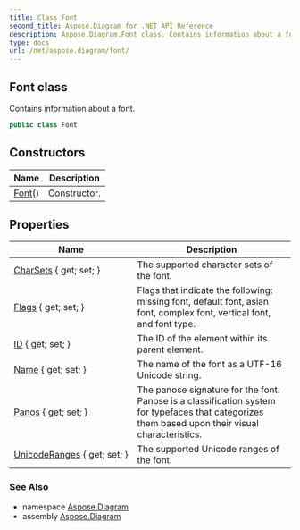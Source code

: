 ```yaml
---
title: Class Font
second_title: Aspose.Diagram for .NET API Reference
description: Aspose.Diagram.Font class. Contains information about a font
type: docs
url: /net/aspose.diagram/font/
---
```

## Font class

Contains information about a font.

```csharp
public class Font
```

## Constructors

| Name | Description |
| --- | --- |
| [Font](font/)() | Constructor. |

## Properties

| Name | Description |
| --- | --- |
| [CharSets](../../aspose.diagram/font/charsets/) { get; set; } | The supported character sets of the font. |
| [Flags](../../aspose.diagram/font/flags/) { get; set; } | Flags that indicate the following: missing font, default font, asian font, complex font, vertical font, and font type. |
| [ID](../../aspose.diagram/font/id/) { get; set; } | The ID of the element within its parent element. |
| [Name](../../aspose.diagram/font/name/) { get; set; } | The name of the font as a UTF-16 Unicode string. |
| [Panos](../../aspose.diagram/font/panos/) { get; set; } | The panose signature for the font. Panose is a classification system for typefaces that categorizes them based upon their visual characteristics. |
| [UnicodeRanges](../../aspose.diagram/font/unicoderanges/) { get; set; } | The supported Unicode ranges of the font. |

### See Also

* namespace [Aspose.Diagram](../../aspose.diagram/)
* assembly [Aspose.Diagram](../../)



